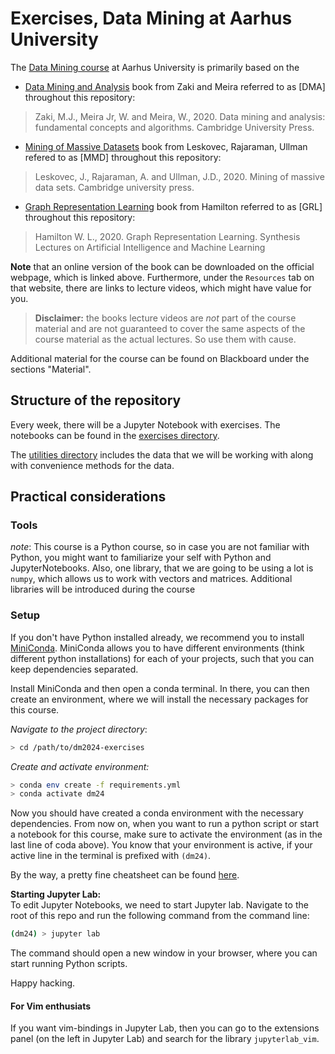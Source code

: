 # Exercises, Data Mining at Aarhus University
The [Data Mining course](https://kursuskatalog.au.dk/da/course/118146/Data-Mining) 
at Aarhus University is primarily based on the 

* [Data Mining and Analysis](https://dataminingbook.info/book_html/) book from Zaki and Meira referred to as [DMA] throughout this repository:

> Zaki, M.J., Meira Jr, W. and Meira, W., 2020. 
> Data mining and analysis: fundamental concepts 
> and algorithms. Cambridge University Press.

* [Mining of Massive Datasets](http://www.mmds.org/) book from Leskovec, Rajaraman, Ullman
refered to as [MMD] throughout this repository:

> Leskovec, J., Rajaraman, A. and Ullman, J.D., 2020. 
> Mining of massive data sets. Cambridge university press.

* [Graph Representation Learning](https://www.cs.mcgill.ca/~wlh/grl_book/) book from Hamilton referred to as [GRL] throughout this repository:

> Hamilton W. L., 2020. 
> Graph Representation Learning. 
> Synthesis Lectures on Artificial Intelligence and Machine Learning


**Note** that an online version of the book can be downloaded on the official
webpage, which is linked above. Furthermore, under the `Resources` tab on that
website, there are links to lecture videos, which might have value for you. 

> **Disclaimer:** the books lecture videos are _not_ part of the course material and
> are not guaranteed to cover the same aspects of the course material as the
> actual lectures. So use them with cause.

Additional material for the course can be found on Blackboard under the sections "Material".

## Structure of the repository
Every week, there will be a Jupyter Notebook with exercises. The notebooks can be found
in the [exercises directory](./exercises). 

The [utilities directory](./utilities) includes the data that we will be
working with along with convenience methods for the data.

## Practical considerations 
### Tools
_note_: This course is a Python course, so in case you are not familiar with
Python, you might want to familiarize your self with Python and
JupyterNotebooks. Also, one library, that we are going to be using a lot is
`numpy`, which allows us to work with vectors and matrices. Additional libraries will be introduced during the course

### Setup
If you don't have Python installed already, we recommend you to install 
[MiniConda](https://docs.conda.io/en/latest/miniconda.html). MiniConda allows
you to have different environments (think different python installations) for
each of your projects, such that you can keep dependencies separated.

Install MiniConda and then open a conda terminal. In there, you can then create
an environment, where we will install the necessary packages for this course.

_Navigate to the project directory_:
```bash
> cd /path/to/dm2024-exercises
```

_Create and activate environment:_  
```bash
> conda env create -f requirements.yml
> conda activate dm24
``` 

Now you should have created a conda environment with the necessary
dependencies.  From now on, when you want to run a python script or start a
notebook for this course, make sure to activate the environment (as in the last
line of coda above).  You know that your environment is active, if your active
line in the terminal is prefixed with `(dm24)`.

By the way, a pretty fine cheatsheet can be found 
[here](https://docs.conda.io/projects/conda/en/4.6.0/_downloads/52a95608c49671267e40c689e0bc00ca/conda-cheatsheet.pdf).

**Starting Jupyter Lab:**  
To edit Jupyter Notebooks, we need to start Jupyter lab. 
Navigate to the root of this repo and run the
following command from the command line:

```bash
(dm24) > jupyter lab
```

The command should open a new window in your browser, where you can start running
Python scripts.

Happy hacking. 

#### For Vim enthusiats
If you want vim-bindings in Jupyter Lab, then you can go to the extensions panel (on the left in
Jupyter Lab) and search for the library `jupyterlab_vim`.

